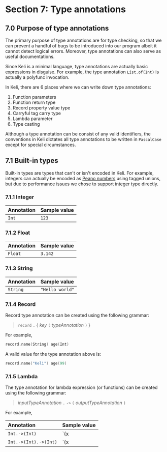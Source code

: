 # Section 7: Type annotations

## 7.0 Purpose of type annotations

The primary purpose of type annotations are for type checking, so that we can prevent a handful of bugs to be introduced into our program albeit it cannot detect logical errors. Moreover, type annotations can also serve as useful documentations.

Since Keli is a minimal language, type annotations are actually basic expressions in disguise. For example, the type annotation `List.of(Int)` is actually a polyfunc invocation.

In Keli, there are 6 places where we can write down type annotations:

1. Function parameters
2. Function return type
3. Record property value type
4. Carryful tag carry type
5. Lambda parameter
6. Type casting

Although a type annotation can be consist of any valid identifiers, the conventions in Keli dictates all type annotations to be written in `PascalCase` except for special circumstances.

## 7.1 Built-in types

Built-in types are types that can't or isn't encoded in Keli. For example, integers can actually be encoded as [Peano numbers](https://wiki.haskell.org/Peano_numbers) using tagged unions, but due to performance issues we chose to support integer type directly.  

### 7.1.1 Integer

| Annotation | Sample value |
| :--- | :--- |
| `Int` | `123` |

### 7.1.2 Float

| Annotation | Sample value |
| :--- | :--- |
| `Float` | `3.142` |

### 7.1.3 String

| Annotation | Sample value |
| :--- | :--- |
| `String` | `"Hello world"` |

### 7.1.4 Record

Record type annotation can be created using the following grammar:

> `record` `.` { _key_ `(` _typeAnnotation_ `)` }

For example,

```c
record.name(String) age(Int)
```

A valid value for the type annotation above is:

```c
record.name("Keli") age(99)
```

### 7.1.5 Lambda

The type annotation for lambda expression \(or functions\) can be created using the following grammar:

> _inputTypeAnnotation_ `.` `->` `(` _outputTypeAnnotation_ `)`

For example,

| Annotation | Sample value |
| :--- | :--- |
| `Int.->(Int)` | `(x | x.square)` |
| `Int.->(Int).->(Int)` | `(x | y | x.+(y))` |



